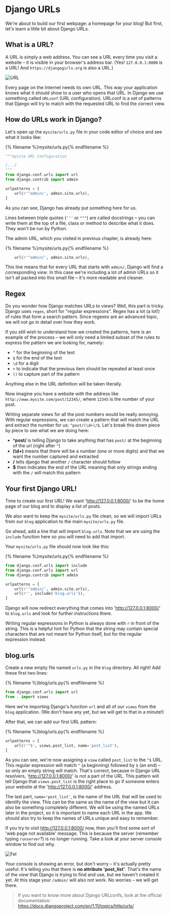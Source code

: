 # Django URLs

We're about to build our first webpage: a homepage for your blog! But first, let's learn a little bit about Django URLs.

## What is a URL?

A URL is simply a web address. You can see a URL every time you visit a website – it is visible in your browser's address bar. (Yes! `127.0.0.1:8000` is a URL! And `https://djangogirls.org` is also a URL.)

![URL](images/url.png)

Every page on the Internet needs its own URL. This way your application knows what it should show to a user who opens that URL. In Django we use something called `URLconf` (URL configuration). URLconf is a set of patterns that Django will try to match with the requested URL to find the correct view.

## How do URLs work in Django?

Let's open up the `mysite/urls.py` file in your code editor of choice and see what it looks like:

{% filename %}mysite/urls.py{% endfilename %}

```python
"""mysite URL Configuration

[...]
"""
from django.conf.urls import url
from django.contrib import admin

urlpatterns = [
    url(r'^admin/', admin.site.urls),
]
```

As you can see, Django has already put something here for us.

Lines between triple quotes (`'''` or `"""`) are called docstrings – you can write them at the top of a file, class or method to describe what it does. They won't be run by Python.

The admin URL, which you visited in previous chapter, is already here:

{% filename %}mysite/urls.py{% endfilename %}

```python
    url(r'^admin/', admin.site.urls),
```

This line means that for every URL that starts with `admin/`, Django will find a corresponding *view*. In this case we're including a lot of admin URLs so it isn't all packed into this small file – it's more readable and cleaner.

## Regex

Do you wonder how Django matches URLs to views? Well, this part is tricky. Django uses `regex`, short for "regular expressions". Regex has a lot (a lot!) of rules that form a search pattern. Since regexes are an advanced topic, we will not go in detail over how they work.

If you still wish to understand how we created the patterns, here is an example of the process – we will only need a limited subset of the rules to express the pattern we are looking for, namely:

* `^` for the beginning of the text
* `$` for the end of the text
* `\d` for a digit
* `+` to indicate that the previous item should be repeated at least once
* `()` to capture part of the pattern

Anything else in the URL definition will be taken literally.

Now imagine you have a website with the address like `http://www.mysite.com/post/12345/`, where `12345` is the number of your post.

Writing separate views for all the post numbers would be really annoying. With regular expressions, we can create a pattern that will match the URL and extract the number for us: `^post/(\d+)/$`. Let's break this down piece by piece to see what we are doing here:

* **^post/** is telling Django to take anything that has `post/` at the beginning of the url (right after `^`)
* **(\d+)** means that there will be a number (one or more digits) and that we want the number captured and extracted
* **/** tells django that another `/` character should follow
* **$** then indicates the end of the URL meaning that only strings ending with the `/` will match this pattern

## Your first Django URL!

Time to create our first URL! We want 'http://127.0.0.1:8000/' to be the home page of our blog and to display a list of posts.

We also want to keep the `mysite/urls.py` file clean, so we will import URLs from our `blog` application to the main `mysite/urls.py` file.

Go ahead, add a line that will import `blog.urls`. Note that we are using the `include` function here so you will need to add that import.

Your `mysite/urls.py` file should now look like this:

{% filename %}mysite/urls.py{% endfilename %}

```python
from django.conf.urls import include
from django.conf.urls import url
from django.contrib import admin

urlpatterns = [
    url(r'^admin/', admin.site.urls),
    url(r'', include('blog.urls')),
]
```

Django will now redirect everything that comes into 'http://127.0.0.1:8000/' to `blog.urls` and look for further instructions there.

Writing regular expressions in Python is always done with `r` in front of the string. This is a helpful hint for Python that the string may contain special characters that are not meant for Python itself, but for the regular expression instead.

## blog.urls

Create a new empty file named `urls.py` in the `blog` directory. All right! Add these first two lines:

{% filename %}blog/urls.py{% endfilename %}

```python
from django.conf.urls import url
from . import views
```

Here we're importing Django's function `url` and all of our `views` from the `blog` application. (We don't have any yet, but we will get to that in a minute!)

After that, we can add our first URL pattern:

{% filename %}blog/urls.py{% endfilename %}

```python
urlpatterns = [
    url(r'^$', views.post_list, name='post_list'),
]
```

As you can see, we're now assigning a `view` called `post_list` to the `^$` URL. This regular expression will match `^` (a beginning) followed by `$` (an end) – so only an empty string will match. That's correct, because in Django URL resolvers, 'http://127.0.0.1:8000/' is not a part of the URL. This pattern will tell Django that `views.post_list` is the right place to go if someone enters your website at the 'http://127.0.0.1:8000/' address.

The last part, `name='post_list'`, is the name of the URL that will be used to identify the view. This can be the same as the name of the view but it can also be something completely different. We will be using the named URLs later in the project, so it is important to name each URL in the app. We should also try to keep the names of URLs unique and easy to remember.

If you try to visit http://127.0.0.1:8000/ now, then you'll find some sort of 'web page not available' message. This is because the server (remember typing `runserver`?) is no longer running. Take a look at your server console window to find out why.

![Fel](images/error1.png)

Your console is showing an error, but don't worry – it's actually pretty useful: It's telling you that there is **no attribute 'post_list'**. That's the name of the *view* that Django is trying to find and use, but we haven't created it yet. At this stage your `/admin/` will also not work. No worries – we will get there.

> If you want to know more about Django URLconfs, look at the official documentation: https://docs.djangoproject.com/en/1.11/topics/http/urls/
